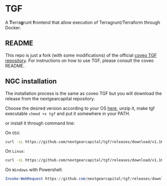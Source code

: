 # TGF

A **T**erra**g**runt **f**rontend that allow execution of Terragrunt/Terraform through Docker.

## README

This repo is just a fork (with some modifications) of the official [coveo TGF repository](https://github.com/coveooss/tgf). For instructions on how to use TGF, please consult the coveo README.

## NGC installation

The installation process is the same as coveo TGF but you will download the release from the nextgearcapital repository.

Choose the desired version according to your OS [here](https://github.com/nextgearcapital/tgf/releases), unzip it, make tgf executable `chmod +x tgf` and put it somewhere in your PATH.

or install it through command line:

On `OSX`:

```bash
curl -sL https://github.com/nextgearcapital/tgf/releases/download/v1.16.1/tgf_1.16.1_macOS_64-bits.zip | bsdtar -xf- -C /usr/local/bin
```

On `Linux`:

```bash
curl -sL https://github.com/nextgearcapital/tgf/releases/download/v1.16.1/tgf_1.16.1_linux_64-bits.zip | gzip -d > /usr/local/bin/tgf && chmod +x /usr/local/bin/tgf
```

On `Windows` with Powershell:

```powershell
Invoke-WebRequest https://github.com/nextgearcapital/tgf/releases/download/v1.16.1/tgf_1.16.1_windows_64-bits.zip -OutFile tgf.zip
```
